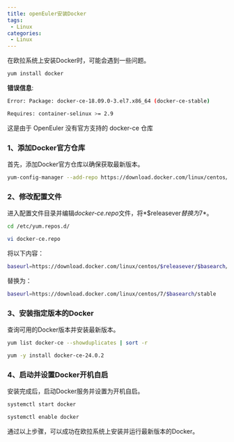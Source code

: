```yaml
---
title: openEuler安装Docker
tags:
 - Linux
categories: 
 - Linux
---
```




在欧拉系统上安装Docker时，可能会遇到一些问题。

~~~sh
yum install docker
~~~

**错误信息**:

~~~sh
Error: Package: docker-ce-18.09.0-3.el7.x86_64 (docker-ce-stable)

Requires: container-selinux >= 2.9
~~~

这是由于 OpenEuler 没有官方支持的 docker-ce 仓库

### 1、添加Docker官方仓库

首先，添加Docker官方仓库以确保获取最新版本。

~~~sh
yum-config-manager --add-repo https://download.docker.com/linux/centos/docker-ce.repo
~~~



### 2、修改配置文件

进入配置文件目录并编辑*docker-ce.repo*文件，将*$releasever*替换为*7*。

~~~sh
cd /etc/yum.repos.d/

vi docker-ce.repo
~~~

将以下内容：

~~~sh
baseurl=https://download.docker.com/linux/centos/$releasever/$basearch/stable
~~~

替换为：

~~~sh
baseurl=https://download.docker.com/linux/centos/7/$basearch/stable
~~~



### 3、安装指定版本的Docker

查询可用的Docker版本并安装最新版本。

~~~sh
yum list docker-ce --showduplicates | sort -r

yum -y install docker-ce-24.0.2
~~~



### 4、启动并设置Docker开机自启

安装完成后，启动Docker服务并设置为开机自启。

~~~sh
systemctl start docker

systemctl enable docker
~~~

通过以上步骤，可以成功在欧拉系统上安装并运行最新版本的Docker。